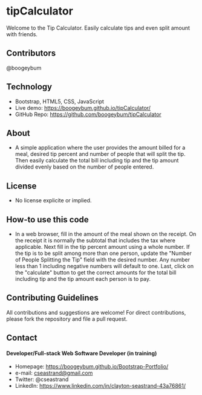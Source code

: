 # tipCalculator

Welcome to the Tip Calculator. Easily calculate tips and even split amount with friends.

## Contributors

@boogeybum

## Technology

- Bootstrap, HTML5, CSS, JavaScript
- Live demo: https://boogeybum.github.io/tipCalculator/
- GitHub Repo: https://github.com/boogeybum/tipCalculator

## About

- A simple application where the user provides the amount billed for a meal, desired tip percent and number of people that will split the tip. Then easily calculate the total bill including tip and the tip amount divided evenly based on the number of people entered.

## License

- No license explicite or implied.

## How-to use this code

- In a web browser, fill in the amount of the meal shown on the receipt. On the receipt it is normally the subtotal that includes the tax where applicable. Next fill in the tip percent amount using a whole number. If the tip is to be split among more than one person, update the "Number of People Splitting the Tip" field with the desired number. Any number less than 1 including negative numbers will default to one. Last, click on the "calculate" button to get the correct amounts for the total bill including tip and the tip amount each person is to pay.

## Contributing Guidelines

All contributions and suggestions are welcome!
For direct contributions, please fork the repository and file a pull request.

## Contact

#### Developer/Full-stack Web Software Developer (in training)

- Homepage: https://boogeybum.github.io/Bootstrap-Portfolio/
- e-mail: cseastrand@gmail.com
- Twitter: @cseastrand
- LinkedIn: https://www.linkedin.com/in/clayton-seastrand-43a76861/
